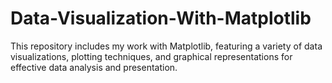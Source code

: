 # Data-Visualization-With-Matplotlib
This repository includes my work with Matplotlib, featuring a variety of data visualizations, plotting techniques, and graphical representations for effective data analysis and presentation.
